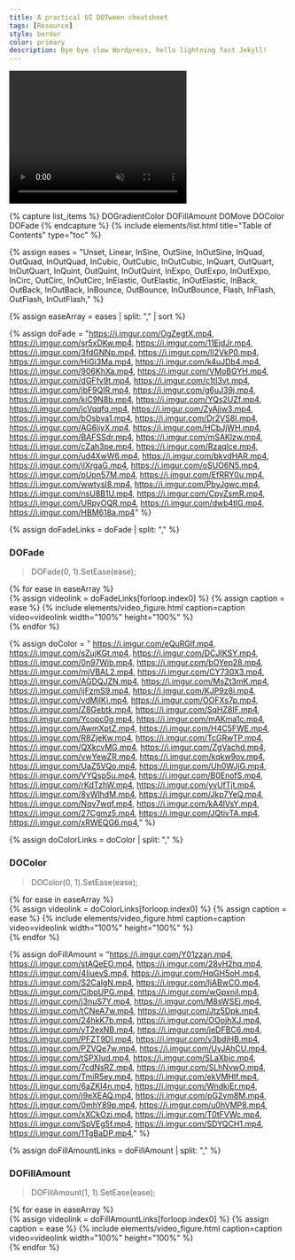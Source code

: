 ```yaml
---
title: A practical UI DOTween cheatsheet
tags: [Resource]
style: border
color: primary  
description: Bye bye slow Wordpress, hello lightning fast Jekyll!
---
```


 <script>
  
        // Getting video element using jQuery
        var video = $("#video");
  
        // Check if video is ready to play
        $(video).on('canplay', function () {
            $(video).mouseenter(function () {
                $(this).get(0).play();
            }).mouseleave(function () {
                $(this).get(0).pause();
            })
        });
    </script>
    
 <div id="video-wrapper">
        <video id="video" width="320" height="240" 
            controls data-play="hover" muted="muted">
            <source src=
"https://media.geeksforgeeks.org/wp-content/uploads/20200107020629/sample_video.mp4"
                type="video/mp4">
            Your browser does not 
            support the video tag.
        </video>
    </div>


{% capture list_items %}
DOGradientColor
DOFillAmount
DOMove
DOColor
DOFade
{% endcapture %}
{% include elements/list.html title="Table of Contents" type="toc" %}

{% assign eases = "Unset,
        Linear,
        InSine,
        OutSine,
        InOutSine,
        InQuad,
        OutQuad,
        InOutQuad,
        InCubic,
        OutCubic,
        InOutCubic,
        InQuart,
        OutQuart,
        InOutQuart,
        InQuint,
        OutQuint,
        InOutQuint,
        InExpo,
        OutExpo,
        InOutExpo,
        InCirc,
        OutCirc,
        InOutCirc,
        InElastic,
        OutElastic,
        InOutElastic,
        InBack,
        OutBack,
        InOutBack,
        InBounce,
        OutBounce,
        InOutBounce,
        Flash,
        InFlash,
        OutFlash,
        InOutFlash," %}

{% assign easeArray = eases | split: "," | sort %}

{% assign doFade = "https://i.imgur.com/OgZegtX.mp4,
https://i.imgur.com/sr5xDKw.mp4,
https://i.imgur.com/11EjdJr.mp4,
https://i.imgur.com/3fdGNNp.mp4,
https://i.imgur.com/lI2VkP0.mp4,
https://i.imgur.com/HiGi3Ma.mp4,
https://i.imgur.com/k4uJDb4.mp4,
https://i.imgur.com/906KhXa.mp4,
https://i.imgur.com/VMoBGYH.mp4,
https://i.imgur.com/dGFfv9t.mp4,
https://i.imgur.com/c1tl3vt.mp4,
https://i.imgur.com/jbF9QIR.mp4,
https://i.imgur.com/g6uJ39j.mp4,
https://i.imgur.com/kiC9N8b.mp4,
https://i.imgur.com/YQs2UZf.mp4,
https://i.imgur.com/jcVqqfq.mp4,
https://i.imgur.com/ZyAjjw3.mp4,
https://i.imgur.com/bOsbva1.mp4,
https://i.imgur.com/Dr2VS8I.mp4,
https://i.imgur.com/AG6iiyX.mp4,
https://i.imgur.com/HCbJjWH.mp4,
https://i.imgur.com/BAFSSdr.mp4,
https://i.imgur.com/mSAKlzw.mp4,
https://i.imgur.com/cZah3pe.mp4,
https://i.imgur.com/Rzaqlce.mp4,
https://i.imgur.com/ud4XwW6.mp4,
https://i.imgur.com/bkvdHAR.mp4,
https://i.imgur.com/iIXrgaG.mp4,
https://i.imgur.com/oSUO6N5.mp4,
https://i.imgur.com/pUpn57M.mp4,
https://i.imgur.com/EfRRY0u.mp4,
https://i.imgur.com/wwtysI8.mp4,
https://i.imgur.com/PbyJgwc.mp4,
https://i.imgur.com/nsU8B1U.mp4,
https://i.imgur.com/CpyZsmR.mp4,
https://i.imgur.com/URpyOQR.mp4,
https://i.imgur.com/dwb4tlG.mp4,
https://i.imgur.com/HBM618a.mp4" %}

{% assign doFadeLinks = doFade | split: "," %}

### DOFade
> DOFade(0, 1).SetEase(ease);

<div class="row">
{% for ease in easeArray %}
    <div class="col-sm-2">
    {% assign videolink = doFadeLinks[forloop.index0] %}
    {% assign caption = ease %}
    {% include elements/video_figure.html caption=caption video=videolink width="100%" height="100%"   %}
    </div>
{% endfor %}
</div> 

{% assign doColor = "
https://i.imgur.com/eQuRGlf.mp4,
https://i.imgur.com/sZujKGt.mp4,
https://i.imgur.com/DCJIKSY.mp4,
https://i.imgur.com/0n97Wib.mp4,
https://i.imgur.com/bOYep28.mp4,
https://i.imgur.com/mjVBAL2.mp4,
https://i.imgur.com/CY730X3.mp4,
https://i.imgur.com/AGDQJZN.mp4,
https://i.imgur.com/MsZt3mK.mp4,
https://i.imgur.com/ijFzmS9.mp4,
https://i.imgur.com/KJP9z8i.mp4,
https://i.imgur.com/vdMjIKi.mp4,
https://i.imgur.com/OOFXs7p.mp4,
https://i.imgur.com/Z8Gebtk.mp4,
https://i.imgur.com/SqHZ8IF.mp4,
https://i.imgur.com/Ycopc0g.mp4,
https://i.imgur.com/mAKma1c.mp4,
https://i.imgur.com/AwmXptZ.mp4,
https://i.imgur.com/H4C5FWE.mp4,
https://i.imgur.com/R8ZjeKw.mp4,
https://i.imgur.com/TcGRwTP.mp4,
https://i.imgur.com/QXkcvMG.mp4,
https://i.imgur.com/ZgVachd.mp4,
https://i.imgur.com/vwYewZR.mp4,
https://i.imgur.com/kqkw9ov.mp4,
https://i.imgur.com/UaZ5VQo.mp4,
https://i.imgur.com/Uh0WJjG.mp4,
https://i.imgur.com/VYQspSu.mp4,
https://i.imgur.com/B0EnofS.mp4,
https://i.imgur.com/rKdTzhW.mp4,
https://i.imgur.com/yvUfTjt.mp4,
https://i.imgur.com/8yWlhdM.mp4,
https://i.imgur.com/Jkp7YeQ.mp4,
https://i.imgur.com/Nqv7wqf.mp4,
https://i.imgur.com/kA4lVsY.mp4,
https://i.imgur.com/27Cgmz5.mp4,
https://i.imgur.com/JQtivTA.mp4,
https://i.imgur.com/xRWEQG6.mp4," %}


{% assign doColorLinks = doColor | split: "," %}

### DOColor
> DOColor(0, 1).SetEase(ease);

<div class="row">
{% for ease in easeArray %}
    <div class="col-sm-2">
    {% assign videolink = doColorLinks[forloop.index0] %}
    {% assign caption = ease %}
    {% include elements/video_figure.html caption=caption video=videolink width="100%" height="100%"   %}
    </div>
{% endfor %}
</div> 


{% assign doFillAmount = "https://i.imgur.com/Y01zzan.mp4,
https://i.imgur.com/stAQeEO.mp4,
https://i.imgur.com/28vH2hq.mp4,
https://i.imgur.com/4IiuevS.mp4,
https://i.imgur.com/HqGH5oH.mp4,
https://i.imgur.com/S2CalgN.mp4,
https://i.imgur.com/ljABwCO.mp4,
https://i.imgur.com/CibpUPG.mp4,
https://i.imgur.com/wGpxnjl.mp4,
https://i.imgur.com/j3nuS7Y.mp4,
https://i.imgur.com/M8sWSEj.mp4,
https://i.imgur.com/tCNeA7w.mp4,
https://i.imgur.com/Jtz5Dpk.mp4,
https://i.imgur.com/24hkK7b.mp4,
https://i.imgur.com/OOojhXJ.mp4,
https://i.imgur.com/yT2exNB.mp4,
https://i.imgur.com/jeDFBC6.mp4,
https://i.imgur.com/PFZT9DI.mp4,
https://i.imgur.com/v3bdjHB.mp4,
https://i.imgur.com/PZVQe7w.mp4,
https://i.imgur.com/UyJAhCU.mp4,
https://i.imgur.com/tSPXIud.mp4,
https://i.imgur.com/SLaXbic.mp4,
https://i.imgur.com/7cdNsRZ.mp4,
https://i.imgur.com/SLhNvwO.mp4,
https://i.imgur.com/TmiR5ey.mp4,
https://i.imgur.com/ekVMHlf.mp4,
https://i.imgur.com/6aZKI4n.mp4,
https://i.imgur.com/WndkiEr.mp4,
https://i.imgur.com/j9eXEAQ.mp4,
https://i.imgur.com/pG2vm8M.mp4,
https://i.imgur.com/0mhY89p.mp4,
https://i.imgur.com/u0hVMP8.mp4,
https://i.imgur.com/xXCkOzj.mp4,
https://i.imgur.com/T0tFVWc.mp4,
https://i.imgur.com/SpVEg5f.mp4,
https://i.imgur.com/SDYQCH1.mp4,
https://i.imgur.com/1TgBaDP.mp4," %}


{% assign doFillAmountLinks = doFillAmount | split: "," %}

### DOFillAmount
> DOFillAmount(1, 1).SetEase(ease);

<div class="row">
{% for ease in easeArray %}
    <div class="col-sm-2">
    {% assign videolink = doFillAmountLinks[forloop.index0] %}
    {% assign caption = ease %}
    {% include elements/video_figure.html caption=caption video=videolink width="100%" height="100%"   %}
    </div>
{% endfor %}
</div> 
